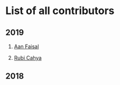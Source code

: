 # List of all contributors

## 2019

1. [Aan Faisal](https://github.com/aanfaisal)

2. [Rubi Cahya](https://github.com/Nurcaa)

## 2018
